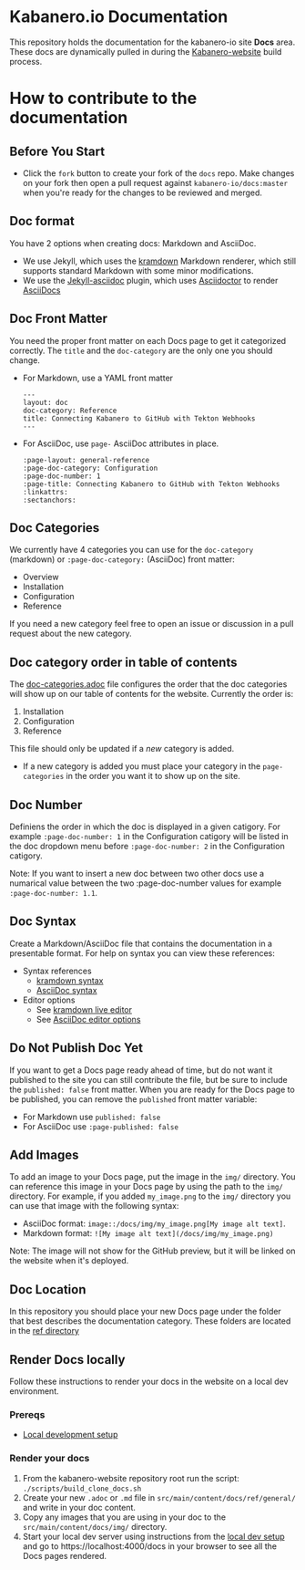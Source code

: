# Kabanero.io Documentation
This repository holds the documentation for the kabanero-io site **Docs** area. These docs are dynamically pulled in during the [Kabanero-website](https://github.com/kabanero-io/kabanero-website) build process.

# How to contribute to the documentation

## Before You Start
  * Click the `fork` button to create your fork of the `docs` repo. Make changes on your fork then open a pull request against `kabanero-io/docs:master` when you're ready for the changes to be reviewed and merged.

## Doc format

You have 2 options when creating docs: Markdown and AsciiDoc.
   * We use Jekyll, which uses the [kramdown](https://jekyllrb.com/docs/configuration/markdown/#kramdown) Markdown renderer, which still supports standard Markdown with some minor modifications.
   * We use the [Jekyll-asciidoc](https://github.com/asciidoctor/jekyll-asciidoc) plugin, which uses [Asciidoctor](https://asciidoctor.org/) to render [AsciiDocs](http://asciidoc.org/)

## Doc Front Matter
You need the proper front matter on each Docs page to get it categorized correctly. The `title` and the `doc-category` are the only one you should change.
  * For Markdown, use a YAML front matter
    ```
    ---
    layout: doc
    doc-category: Reference
    title: Connecting Kabanero to GitHub with Tekton Webhooks
    ---
    ```
  * For AsciiDoc, use `page-` AsciiDoc attributes in place.
    ```
    :page-layout: general-reference
    :page-doc-category: Configuration
    :page-doc-number: 1
    :page-title: Connecting Kabanero to GitHub with Tekton Webhooks
    :linkattrs:
    :sectanchors:
    ```

## Doc Categories

We currently have 4 categories you can use for the `doc-category` (markdown) or `:page-doc-category:` (AsciiDoc) front matter:

* Overview
* Installation
* Configuration
* Reference

If you need a new category feel free to open an issue or discussion in a pull request about the new category.

## Doc category order in table of contents

The [doc-categories.adoc](https://github.com/kabanero-io/docs/blob/master/doc-categories.adoc) file configures the order that the doc categories will show up on our table of contents for the website. Currently the order is:
  
   1. Installation
   1. Configuration
   1. Reference

This file should only be updated if a *new* category is added.
   * If a new category is added you must place your category in the `page-categories` in the order you want it to show up on the site.

## Doc Number

Definiens the order in which the doc is displayed in a given catigory. 
For example `:page-doc-number: 1` in the Configuration catigory will be listed in the doc dropdown menu before `:page-doc-number: 2` in the Configuration catigory.

Note: If you want to insert a new doc between two other docs use a numarical value between the two :page-doc-number values for example `:page-doc-number: 1.1`.

## Doc Syntax

Create a Markdown/AsciiDoc file that contains the documentation in a presentable format. For help on syntax you can view these references:

  * Syntax references
    * [kramdown syntax](https://kramdown.gettalong.org/syntax.html)
    * [AsciiDoc syntax](https://asciidoctor.org/docs/asciidoc-syntax-quick-reference/)
  * Editor options
    * See [kramdown live editor](http://trykramdown.herokuapp.com/)
    * See [AsciiDoc editor options](https://asciidoctor.org/docs/editing-asciidoc-with-live-preview/#using-a-web-browser-preview-only)

## Do Not Publish Doc Yet

If you want to get a Docs page ready ahead of time, but do not want it published to the site you can still contribute the file, but be sure to include the `published: false` front matter. When you are ready for the Docs page to be published, you can remove the `published` front matter variable:

  * For Markdown use `published: false`
  * For AsciiDoc use `:page-published: false`

## Add Images

To add an image to your Docs page, put the image in the `img/` directory. You can reference this image in your Docs page by using the path to the `img/` directory. For example, if you added `my_image.png` to the `img/` directory you can use that image with the following syntax:

- AsciiDoc format: `image::/docs/img/my_image.png[My image alt text]`.
- Markdown format: `![My image alt text](/docs/img/my_image.png)`

Note: The image will not show for the GitHub preview, but it will be linked on the website when it's deployed.

## Doc Location

In this repository you should place your new Docs page under the folder that best describes the documentation category. These folders are located in the [ref directory](https://github.com/kabanero-io/docs/tree/master/ref)

## Render Docs locally

Follow these instructions to render your docs in the website on a local dev environment.

### Prereqs

- [Local development setup](https://github.com/kabanero-io/kabanero-website/blob/master/CONTRIBUTING.md#local-development-setup)

### Render your docs

1. From the kabanero-website repository root run the script: `./scripts/build_clone_docs.sh`
1. Create your new `.adoc` or `.md` file in `src/main/content/docs/ref/general/` and write in your doc content.
1. Copy any images that you are using in your doc to the `src/main/content/docs/img/` directory.
1. Start your local dev server using instructions from the [local dev setup](https://github.com/kabanero-io/kabanero-website/blob/master/CONTRIBUTING.md#local-development-setup) and go to https://localhost:4000/docs in your browser to see all the Docs pages rendered.
